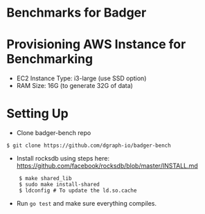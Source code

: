 # Benchmarks for Badger

# Provisioning AWS Instance for Benchmarking
- EC2 Instance Type: i3-large (use SSD option)
- RAM Size: 16G (to generate 32G of data)

# Setting Up
- Clone badger-bench repo

```
$ git clone https://github.com/dgraph-io/badger-bench
```

- Install rocksdb using steps here: https://github.com/facebook/rocksdb/blob/master/INSTALL.md

```
    $ make shared_lib
    $ sudo make install-shared
    $ ldconfig # To update the ld.so.cache
```

- Run  `go test` and make sure everything compiles.


